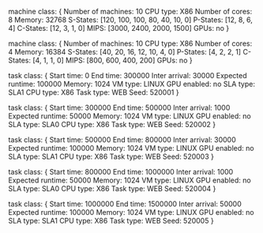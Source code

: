 machine class:
{
        Number of machines: 10
        CPU type: X86
        Number of cores: 8
        Memory: 32768
        S-States: [120, 100, 100, 80, 40, 10, 0]
        P-States: [12, 8, 6, 4]
        C-States: [12, 3, 1, 0]
        MIPS: [3000, 2400, 2000, 1500]
        GPUs: no
}

machine class:
{
        Number of machines: 10
        CPU type: X86
        Number of cores: 4
        Memory: 16384
        S-States: [40, 20, 16, 12, 10, 4, 0]
        P-States: [4, 2, 2, 1]
        C-States: [4, 1, 1, 0]
        MIPS: [800, 600, 400, 200]
        GPUs: no
}

task class:
{
        Start time: 0
        End time: 300000
        Inter arrival: 30000
        Expected runtime: 100000
        Memory: 1024
        VM type: LINUX
        GPU enabled: no
        SLA type: SLA1
        CPU type: X86
        Task type: WEB
        Seed: 520001
}

task class:
{
        Start time: 300000
        End time: 500000
        Inter arrival: 1000
        Expected runtime: 50000
        Memory: 1024
        VM type: LINUX
        GPU enabled: no
        SLA type: SLA0
        CPU type: X86
        Task type: WEB
        Seed: 520002
}

task class:
{
        Start time: 500000
        End time: 800000
        Inter arrival: 30000
        Expected runtime: 100000
        Memory: 1024
        VM type: LINUX
        GPU enabled: no
        SLA type: SLA1
        CPU type: X86
        Task type: WEB
        Seed: 520003
}

task class:
{
        Start time: 800000
        End time: 1000000
        Inter arrival: 1000
        Expected runtime: 50000
        Memory: 1024
        VM type: LINUX
        GPU enabled: no
        SLA type: SLA0
        CPU type: X86
        Task type: WEB
        Seed: 520004
}

task class:
{
        Start time: 1000000
        End time: 1500000
        Inter arrival: 50000
        Expected runtime: 100000
        Memory: 1024
        VM type: LINUX
        GPU enabled: no
        SLA type: SLA1
        CPU type: X86
        Task type: WEB
        Seed: 520005
}